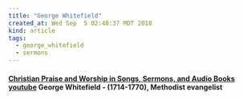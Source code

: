 ```yaml
---
title: "George Whitefield"
created_at: Wed Sep  5 02:48:37 MDT 2018
kind: article
tags:
  - george_whitefield
  - sermons
---
```


<h4>
  <a href="https://www.youtube.com/view_play_list?p=B21501082043149D" target="_blank">Christian Praise and Worship in Songs, Sermons, and Audio Books youtube</a>
  George Whitefield  -  (1714-1770), Methodist evangelist
</h4>

<!--
html boilerplate fragments
<a href="" target="_blank"></a>
<a name=""></a>
<img src="" width="400px">
<ul>
  <li></li>
  <li><a href="" target="_blank"></a></li>
</ul>
<pre>
</pre>
<p style="margin-bottom: 2em;"></p>
<hr style="border: 0; height: 3px; background: #333; background-image: linear-gradient(to right, #ccc, #333, #ccc);">
<pre><code>
</code></pre>
<math xmlns='http://www.w3.org/1998/Math/MathML' display='block'>
</math>
-->
